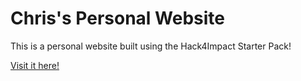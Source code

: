 # Chris's Personal Website

This is a personal website built using the Hack4Impact Starter Pack!

[Visit it here!](https://cwong239.github.io)